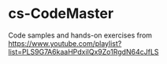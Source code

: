 # cs-CodeMaster

Code samples and hands-on exercises from https://www.youtube.com/playlist?list=PLS9G7A6kaaHPdxiIQx9Zo1RgdN64cJfLS
